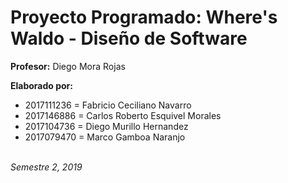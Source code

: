 # Proyecto Programado: Where's Waldo - Diseño de Software

**Profesor:** Diego Mora Rojas

**Elaborado por:**
- 2017111236 = Fabricio Ceciliano Navarro
- 2017146886 = Carlos Roberto Esquivel Morales
- 2017104736 = Diego Murillo Hernandez
- 2017079470 = Marco Gamboa Naranjo
   
\
_Semestre 2, 2019_
